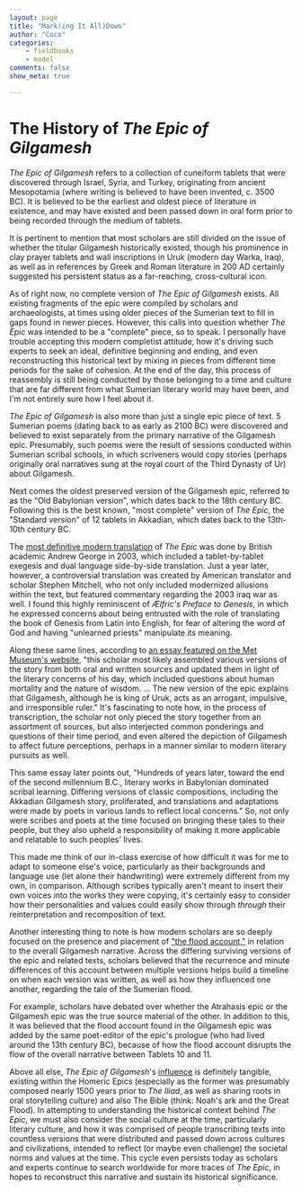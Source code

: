 ```yaml
---
layout: page  
title: "Mark(ing It All)Down"  
author: "Coco"  
categories:  
    - fieldbooks
    - model 
comments: false  
show_meta: true

---
```

# The History of *The Epic of Gilgamesh*

*The Epic of Gilgamesh* refers to a collection of cuneiform tablets that were discovered through Israel, Syria, and Turkey, originating from ancient Mesopotamia (where writing is believed to have been invented, c. 3500 BC). It is believed to be the earliest and oldest piece of literature in existence, and may have existed and been passed down in oral form prior to being recorded through the medium of tablets.

It is pertinent to mention that most scholars are still divided on the issue of whether the titular Gilgamesh historically existed, though his prominence in clay prayer tablets and wall inscriptions in Uruk (modern day Warka, Iraq), as well as in references by Greek and Roman literature in 200 AD certainly suggested his persistent status as a far-reaching, cross-cultural icon.

As of right now, no complete version of *The Epic of Gilgamesh* exists. All existing fragments of the epic were compiled by scholars and archaeologists, at times using older pieces of the Sumerian text to fill in gaps found in newer pieces. However, this calls into question whether *The Epic* was intended to be a "complete" piece, so to speak. I personally have trouble accepting this modern completist attitude, how it's driving such experts to seek an ideal, definitive beginning and ending, and even reconstructing this historical text by mixing in pieces from different time periods for the sake of cohesion. At the end of the day, this process of reassembly is still being conducted by those belonging to a time and culture that are far different from what Sumerian literary world may have been, and I'm not entirely sure how I feel about it.

*The Epic of Gilgamesh* is also more than just a single epic piece of text. 5 Sumerian poems (dating back to as early as 2100 BC) were discovered and believed to exist separately from the primary narrative of the Gilgamesh epic. Presumably, such poems were the result of sessions conducted within Sumerian scribal schools, in which scriveners would copy stories (perhaps originally oral narratives sung at the royal court of the Third Dynasty of Ur) about Gilgamesh.

Next comes the oldest preserved version of the Gilgamesh epic, referred to as the "Old Babylonian version", which dates back to the 18th century BC. Following this is the best known, "most complete" version of *The Epic*, the "Standard version" of 12 tablets in Akkadian, which dates back to the 13th-10th century BC.

The [most definitive modern translation](https://books.google.com/books?id=zB_cDQAAQBAJ&pg=PA10&lpg=PA10&dq=epic+of+gilgamesh+translation+tablet-by-tablet+exegesis&source=bl&ots=M8Q77VkiWw&sig=diFjQVILkLAGH7kARrES6eyiqyM&hl=en&sa=X&ved=0ahUKEwjOz_KVo4HZAhVNuFMKHS4LCZkQ6AEIQDAD#v=onepage&q=epic%20of%20gilgamesh%20translation%20tablet-by-tablet%20exegesis&f=false) of *The Epic* was done by British academic Andrew George in 2003, which included a tablet-by-tablet exegesis and dual language side-by-side translation. Just a year later, however, a controversial translation was created by American translator and scholar Stephen Mitchell, who not only included modernized allusions within the text, but featured commentary regarding the 2003 iraq war as well. I found this highly reminiscent of *Ælfric's Preface to Genesis*, in which he expressed concerns about being entrusted with the role of translating the book of Genesis from Latin into English, for fear of altering the word of God and having "unlearned priests" manipulate its meaning.

Along these same lines, according to [an essay featured on the Met Museum's website](https://www.metmuseum.org/toah/hd/gilg/hd_gilg.htm), "this scholar most likely assembled various versions of the story from both oral and written sources and updated them in light of the literary concerns of his day, which included questions about human mortality and the nature of wisdom. ... The new version of the epic explains that Gilgamesh, although he is king of Uruk, acts as an arrogant, impulsive, and irresponsible ruler." It's fascinating to note how, in the process of transcription, the scholar not only pieced the story together from an assortment of sources, but also interjected common ponderings and questions of their time period, and even altered the depiction of Gilgamesh to affect future perceptions, perhaps in a manner similar to modern literary pursuits as well.
 
This same essay later points out, "Hundreds of years later, toward the end of the second millennium B.C., literary works in Babylonian dominated scribal learning. Differing versions of classic compositions, including the Akkadian Gilgamesh story, proliferated, and translations and adaptations were made by poets in various lands to reflect local concerns." So, not only were scribes and poets at the time focused on bringing these tales to their people, but they also upheld a responsibility of making it more applicable and relatable to such peoples' lives.

This made me think of our in-class exercise of how difficult it was for me to adapt to someone else's voice, particularly as their backgrounds and language use (let alone their handwriting) were extremely different from my own, in comparison. Although scribes typically aren't meant to insert their own voices into the works they were copying, it's certainly easy to consider how their personalities and values could easily show through *through* their reinterpretation and recomposition of text.

Another interesting thing to note is how modern scholars are so deeply focused on the presence and placement of ["the flood account,"](https://answersingenesis.org/the-flood/flood-legends/the-background-of-the-gilgamesh-epic/) in relation to the overall Gilgamesh narrative. Across the differing surviving versions of the epic and related texts, scholars believed that the recurrence and minute differences of this account between multiple versions helps build a timeline on when each version was written, as well as how they influenced one another, regarding the tale of the Sumerian flood.

For example, scholars have debated over whether the Atrahasis epic or the Gilgamesh epic was the true source material of the other. In addition to this, it was believed that the flood account found in the Gilgamesh epic was added by the same poet-editor of the epic's prologue (who had lived around the 13th century BC), because of how the flood account disrupts the flow of the overall narrative between Tablets 10 and 11. 

Above all else, *The Epic of Gilgamesh*'s [influence](http://webpages.uidaho.edu/engl257/Ancient/epic_of_gilgamesh.htm) is definitely tangible, existing within the Homeric Epics (especially as the former was presumably composed nearly 1500 years prior to *The Iliad*, as well as sharing roots in oral storytelling culture) and also The Bible (think: Noah's ark and the Great Flood). In attempting to understanding the historical context behind *The Epic*, we must also consider the social culture at the time, particularly literary culture, and how it was comprised of people transcribing texts into countless versions that were distributed and passed down across cultures and civilizations, intended to reflect (or maybe even challenge) the societal norms and values at the time. This cycle even persists today as scholars and experts continue to search worldwide for more traces of *The Epic*, in hopes to reconstruct this narrative and sustain its historical significance.
